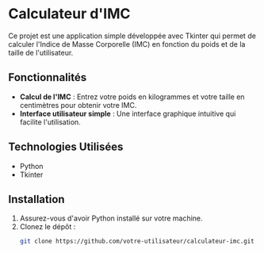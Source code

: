 # Calculateur d'IMC

Ce projet est une application simple développée avec Tkinter qui permet de calculer l'Indice de Masse Corporelle (IMC) en fonction du poids et de la taille de l'utilisateur.

## Fonctionnalités

- **Calcul de l'IMC** : Entrez votre poids en kilogrammes et votre taille en centimètres pour obtenir votre IMC.
- **Interface utilisateur simple** : Une interface graphique intuitive qui facilite l'utilisation.

## Technologies Utilisées

- Python
- Tkinter

## Installation

1. Assurez-vous d'avoir Python installé sur votre machine.
2. Clonez le dépôt :
   ```bash
   git clone https://github.com/votre-utilisateur/calculateur-imc.git
